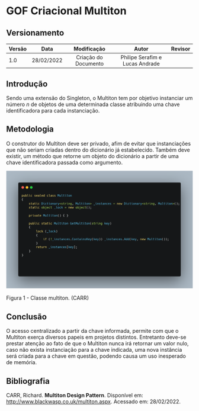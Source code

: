 # GOF Criacional Multiton

## Versionamento

| Versão |    Data    |     Modificação      |              Autor              | Revisor |
| ------ | :--------: | :------------------: | :-----------------------------: | :-----: |
| 1.0    | 28/02/2022 | Criação do Documento | Philipe Serafim e Lucas Andrade |         |

<!-- NÃO ESQUECER DE ADICIONAR AO "/_sidebar.md" -->

## Introdução

Sendo uma extensão do Singleton, o Multiton tem por objetivo instanciar um número _n_ de objetos de uma determinada classe atribuindo uma chave identificadora para cada instanciação.

## Metodologia

O construtor do Multiton deve ser privado, afim de evitar que instanciações que não seriam criadas dentro do dicionário já estabelecido. Também deve existir, um método que retorne um objeto do dicionário a partir de uma chave identificadora passada como argumento.

![](../../assets/images/multiton.png)

<figcaption>Figura 1 - Classe multiton. (CARR)</figcaption>

## Conclusão

O acesso centralizado a partir da chave informada, permite com que o Multiton exerça diversos papeis em projetos distintos. Entretanto deve-se prestar atenção ao fato de que o Multiton nunca irá retornar um valor nulo, caso não exista instanciação para a chave indicada, uma nova instância será criada para a chave em questão, podendo causa um uso inesperado de memória.

## Bibliografia

CARR, Richard. **Multiton Design Pattern**. Disponível em: http://www.blackwasp.co.uk/multiton.aspx. Acessado em: 28/02/2022.
